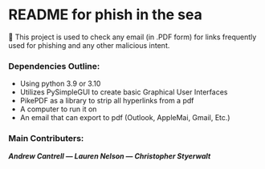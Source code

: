 # README for phish in the sea

<aside>
🐠 This project is used to check any email (in .PDF form) for links frequently used for phishing and any other malicious intent.

</aside>

### Dependencies Outline:

- Using python 3.9 or 3.10
- Utilizes PySimpleGUI to create basic Graphical User Interfaces
- PikePDF as a library to strip all hyperlinks from a pdf
- A computer to run it on
- An email that can export to pdf (Outlook, AppleMai, Gmail, Etc.)

### Main Contributers:

***Andrew Cantrell — Lauren Nelson — Christopher Styerwalt***
